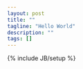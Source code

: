 ```yaml
---
layout: post
title: ""
tagline: "Hello World"
description: ""
tags: []
---
```

{% include JB/setup %}
